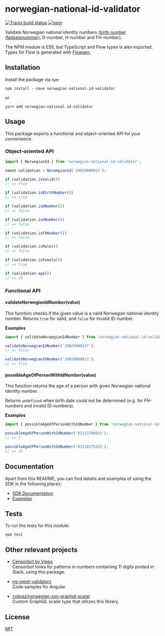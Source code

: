 # norwegian-national-id-validator

[![Travis build status](https://travis-ci.org/mikaello/norwegian-national-id-validator.svg?branch=master)](https://travis-ci.org/mikaello/norwegian-national-id-validator)
[![npm](https://img.shields.io/npm/v/norwegian-national-id-validator.svg?style=flat-square)](https://www.npmjs.com/package/norwegian-national-id-validator)

Validate Norwegian national identity numbers ([birth number](https://en.wikipedia.org/wiki/National_identification_number#Norway) ([fødselsnummer](https://no.wikipedia.org/wiki/F%C3%B8dselsnummer)), D-number, H-number and FH-number).

The NPM module is ES5, but TypeScript and Flow types is also exported. Types for Flow is generated with [Flowgen](https://github.com/joarwilk/flowgen).

## Installation

Install the package via `npm`:

```
npm install --save norwegian-national-id-validator
```

or

```
yarn add norwegian-national-id-validator
```

## Usage

This package exports a functional and object-oriented API for your convenience.

### Object-oriented API

```js
import { NorwegianId } from 'norwegian-national-id-validator';

const validation = NorwegianId('29029600013');

if (validation.isValid())
// => true

if (validation.isBirthNumber())
// => true

if (validation.isDNumber())
// => false

if (validation.isHNumber())
// => false

if (validation.isFhNumber())
// => false

if (validation.isMale())
// => false

if (validation.isFemale())
// => true

if (validation.age())
// => 24
```

### Functional API

#### validateNorwegianIdNumber(value)

This function checks if the given value is a valid Norwegian national identity number. Returns `true` for valid, and `false` for invalid ID-number.

**Examples**

```js
import { validateNorwegianIdNumber } from 'norwegian-national-id-validator';

validateNorwegianIdNumber('29029900157');
// => false

validateNorwegianIdNumber('29029600013');
// => true
```

#### possibleAgeOfPersonWithIdNumber(value)

This function returns the age of a person with given Norwegian national identity number.

Returns `undefined` when birth date could not be determined (e.g. for _FH-numbers_ and invalid ID-numbers).

**Examples**

```js
import { possibleAgeOfPersonWithIdNumber } from 'norwegian-national-id-validator';

possibleAgeOfPersonWithIdNumber('03111590925');
// => 1

possibleAgeOfPersonWithIdNumber('03110175225');
// => 15
```

## Documentation

Apart from this README, you can find details and examples of using the SDK in the following places:  

- [SDK Documentation](docs/README.md)
- [Examples](examples/)

## Tests

To run the tests for this module:

```
npm test
```

## Other relevant projects

- [Censorbot by Vipps](https://github.com/vippsas/vipps-developers/tree/master/housekeeping/censorbot)<br />
  Censorbot looks for patterns in numbers containing 11 digits posted in Slack, using this package.

- [ng-input-validators](https://github.com/hansamaligamage/ng-input-validations/tree/master/input-validations)<br />
  Code samples for Angular.

- [cobraz/norwegian-ssn-graphql-scalar](https://github.com/cobraz/norwegian-ssn-graphql-scalar)<br />
  Custom GraphQL scalar type that utilizes this library.

## License

[MIT](LICENSE)
